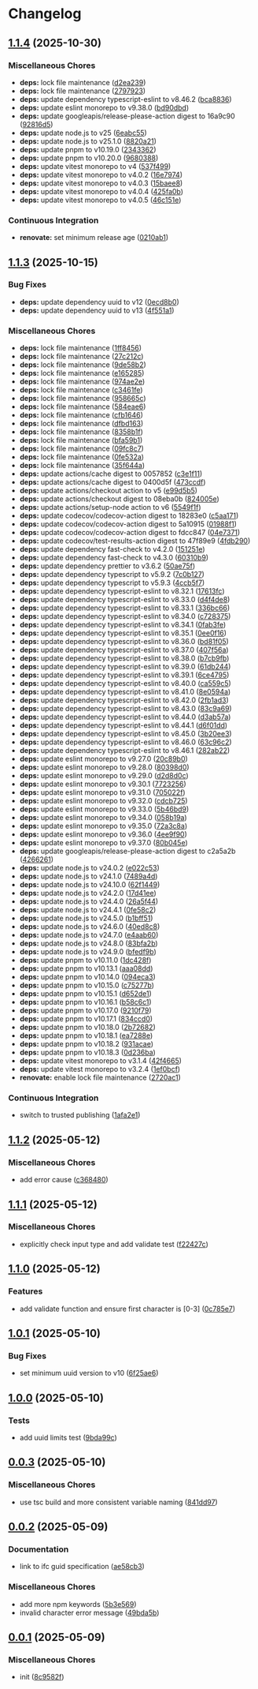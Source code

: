 # Changelog

## [1.1.4](https://github.com/phi-ag/ifc-guid/compare/v1.1.3...v1.1.4) (2025-10-30)


### Miscellaneous Chores

* **deps:** lock file maintenance ([d2ea239](https://github.com/phi-ag/ifc-guid/commit/d2ea2391f587e37e7246ff7064b31ff75d28f57e))
* **deps:** lock file maintenance ([2797923](https://github.com/phi-ag/ifc-guid/commit/2797923688ca4312d97b2dd867e12dbf3a57d960))
* **deps:** update dependency typescript-eslint to v8.46.2 ([bca8836](https://github.com/phi-ag/ifc-guid/commit/bca88364beec59cd9fd1655ebad23aaaa1cf27b9))
* **deps:** update eslint monorepo to v9.38.0 ([bd90dbd](https://github.com/phi-ag/ifc-guid/commit/bd90dbd6c4ab097108005d98e6d6d1bd10b54bf5))
* **deps:** update googleapis/release-please-action digest to 16a9c90 ([92816d5](https://github.com/phi-ag/ifc-guid/commit/92816d5cf50cc49970dd71d80768ea35d7b0fb93))
* **deps:** update node.js to v25 ([6eabc55](https://github.com/phi-ag/ifc-guid/commit/6eabc555884181eae63fe03f76c62070f47b9c58))
* **deps:** update node.js to v25.1.0 ([8820a21](https://github.com/phi-ag/ifc-guid/commit/8820a21c59648533efcadb0762379cf20be9c6c2))
* **deps:** update pnpm to v10.19.0 ([2343362](https://github.com/phi-ag/ifc-guid/commit/23433623c329519a7de2988aaa74e74ee104804c))
* **deps:** update pnpm to v10.20.0 ([9680388](https://github.com/phi-ag/ifc-guid/commit/9680388e3dda24235f0edfb1d8cffb380ef721d9))
* **deps:** update vitest monorepo to v4 ([537f499](https://github.com/phi-ag/ifc-guid/commit/537f49976edd9f29a45bb5dc1de719504979c7cd))
* **deps:** update vitest monorepo to v4.0.2 ([16e7974](https://github.com/phi-ag/ifc-guid/commit/16e7974d1621d9b154a3996292395370c201b34d))
* **deps:** update vitest monorepo to v4.0.3 ([15baee8](https://github.com/phi-ag/ifc-guid/commit/15baee82c773ff3784f6ae0f6dd8e9bf1be447ca))
* **deps:** update vitest monorepo to v4.0.4 ([425fa0b](https://github.com/phi-ag/ifc-guid/commit/425fa0b9dfddc00159b75044c46525e0aded7de9))
* **deps:** update vitest monorepo to v4.0.5 ([46c151e](https://github.com/phi-ag/ifc-guid/commit/46c151eb20773925be3aab65c34472c9e8610a71))


### Continuous Integration

* **renovate:** set minimum release age ([0210ab1](https://github.com/phi-ag/ifc-guid/commit/0210ab1119aebc42f82ff87e54668dc1dd5a9d22))

## [1.1.3](https://github.com/phi-ag/ifc-guid/compare/v1.1.2...v1.1.3) (2025-10-15)


### Bug Fixes

* **deps:** update dependency uuid to v12 ([0ecd8b0](https://github.com/phi-ag/ifc-guid/commit/0ecd8b097dc74caabd9bde80983a50832454091c))
* **deps:** update dependency uuid to v13 ([4f551a1](https://github.com/phi-ag/ifc-guid/commit/4f551a19293c9ea8223138478618f1098e7a6934))


### Miscellaneous Chores

* **deps:** lock file maintenance ([1ff8456](https://github.com/phi-ag/ifc-guid/commit/1ff8456391c121aef25cf813b098b492bb01d5ba))
* **deps:** lock file maintenance ([27c212c](https://github.com/phi-ag/ifc-guid/commit/27c212cd22ca4e500f361b3fc3479c11b52bd95f))
* **deps:** lock file maintenance ([9de58b2](https://github.com/phi-ag/ifc-guid/commit/9de58b2e16b3ae9696747771086d74999bb911c7))
* **deps:** lock file maintenance ([e165285](https://github.com/phi-ag/ifc-guid/commit/e16528538a4270748d44343a0e31b0ac22bc7300))
* **deps:** lock file maintenance ([974ae2e](https://github.com/phi-ag/ifc-guid/commit/974ae2e2b26f039204ee9b64b54f42bdc8474b31))
* **deps:** lock file maintenance ([c3461fe](https://github.com/phi-ag/ifc-guid/commit/c3461fe4eccd716e9a0c20c16e8ba4e97d4a75d8))
* **deps:** lock file maintenance ([958665c](https://github.com/phi-ag/ifc-guid/commit/958665ca1f59a4b866afdaca0bb733f8f19e2197))
* **deps:** lock file maintenance ([584eae6](https://github.com/phi-ag/ifc-guid/commit/584eae602c50b05603f8e657d4cfe3696b2ec6c2))
* **deps:** lock file maintenance ([cfb1646](https://github.com/phi-ag/ifc-guid/commit/cfb16462ef46774bfef69e5f024158b386e2db33))
* **deps:** lock file maintenance ([dfbd163](https://github.com/phi-ag/ifc-guid/commit/dfbd163380a2dd8a654bf4e23621b9ab8c46e555))
* **deps:** lock file maintenance ([8358b1f](https://github.com/phi-ag/ifc-guid/commit/8358b1fb4e23a83ccc4fc791b61e0ca58542bdfe))
* **deps:** lock file maintenance ([bfa59b1](https://github.com/phi-ag/ifc-guid/commit/bfa59b18f39d482dbeea3a881fc0bf5b83873a53))
* **deps:** lock file maintenance ([09fc8c7](https://github.com/phi-ag/ifc-guid/commit/09fc8c7a5179a46dbdefe6f72d20ad4211af1308))
* **deps:** lock file maintenance ([0fe532a](https://github.com/phi-ag/ifc-guid/commit/0fe532a04c3e4e655059ce8e106ba2b2ad22c7a9))
* **deps:** lock file maintenance ([35f644a](https://github.com/phi-ag/ifc-guid/commit/35f644ac1007328b75d13a76129a868a626b8d09))
* **deps:** update actions/cache digest to 0057852 ([c3e1f11](https://github.com/phi-ag/ifc-guid/commit/c3e1f11cdf28266a4970ca45e5c4df5913e0e71c))
* **deps:** update actions/cache digest to 0400d5f ([473ccdf](https://github.com/phi-ag/ifc-guid/commit/473ccdf694168b7c0b344daf37bf634d00aa1e65))
* **deps:** update actions/checkout action to v5 ([e99d5b5](https://github.com/phi-ag/ifc-guid/commit/e99d5b54bb49cd0c81126917129ca580db5c65de))
* **deps:** update actions/checkout digest to 08eba0b ([824005e](https://github.com/phi-ag/ifc-guid/commit/824005e327c5cd16e84c0e2a6dd70790cbbf2bb9))
* **deps:** update actions/setup-node action to v6 ([5549f1f](https://github.com/phi-ag/ifc-guid/commit/5549f1f403e778f234a44ddd9101dfd11c287ff0))
* **deps:** update codecov/codecov-action digest to 18283e0 ([c5aa171](https://github.com/phi-ag/ifc-guid/commit/c5aa171422681a4e9679930949e61742667f29c3))
* **deps:** update codecov/codecov-action digest to 5a10915 ([01988f1](https://github.com/phi-ag/ifc-guid/commit/01988f16cb0ac965584a567d74587e76323d90f1))
* **deps:** update codecov/codecov-action digest to fdcc847 ([04e7371](https://github.com/phi-ag/ifc-guid/commit/04e7371086f37835bfd90dc47de075529aa86af3))
* **deps:** update codecov/test-results-action digest to 47f89e9 ([4fdb290](https://github.com/phi-ag/ifc-guid/commit/4fdb29055dfa85779164225e1c17c520e2bc93bc))
* **deps:** update dependency fast-check to v4.2.0 ([151251e](https://github.com/phi-ag/ifc-guid/commit/151251e02dd651974ddc62c8c25e101737313cd4))
* **deps:** update dependency fast-check to v4.3.0 ([60310b9](https://github.com/phi-ag/ifc-guid/commit/60310b98a59eb667e5d492bb882dcd72d617a727))
* **deps:** update dependency prettier to v3.6.2 ([50ae75f](https://github.com/phi-ag/ifc-guid/commit/50ae75f1004ffb354be7787cca6d544a47fa2726))
* **deps:** update dependency typescript to v5.9.2 ([7c0b127](https://github.com/phi-ag/ifc-guid/commit/7c0b12790d00aa173662c216f9b99118a149abf8))
* **deps:** update dependency typescript to v5.9.3 ([4ccb5f7](https://github.com/phi-ag/ifc-guid/commit/4ccb5f7e878598fbe1e9df5698b0e4fb05493b9f))
* **deps:** update dependency typescript-eslint to v8.32.1 ([17613fc](https://github.com/phi-ag/ifc-guid/commit/17613fcc19576a82e767b7cf9c8c4659e59d81c7))
* **deps:** update dependency typescript-eslint to v8.33.0 ([d4f4de8](https://github.com/phi-ag/ifc-guid/commit/d4f4de87411735eb06d283a048d429e9be6fac64))
* **deps:** update dependency typescript-eslint to v8.33.1 ([336bc66](https://github.com/phi-ag/ifc-guid/commit/336bc6676c0082907bf0ae7ebef5db00a5637ee4))
* **deps:** update dependency typescript-eslint to v8.34.0 ([c728375](https://github.com/phi-ag/ifc-guid/commit/c7283751241d8938d8c58c8cc45a8ce48759dffb))
* **deps:** update dependency typescript-eslint to v8.34.1 ([0fab3fe](https://github.com/phi-ag/ifc-guid/commit/0fab3fe0534c124bd3c4229983bbbb527d1cc415))
* **deps:** update dependency typescript-eslint to v8.35.1 ([0ee0f16](https://github.com/phi-ag/ifc-guid/commit/0ee0f16336a62a03d0629f59cbb5e93e34632545))
* **deps:** update dependency typescript-eslint to v8.36.0 ([bd81f05](https://github.com/phi-ag/ifc-guid/commit/bd81f052ed53ba1fe246880c50cc33320594119d))
* **deps:** update dependency typescript-eslint to v8.37.0 ([407f56a](https://github.com/phi-ag/ifc-guid/commit/407f56ac8d4b1c8b5a0f18281a354d99ba186317))
* **deps:** update dependency typescript-eslint to v8.38.0 ([b7cb9fb](https://github.com/phi-ag/ifc-guid/commit/b7cb9fb821443d9a5b9a6887e34f56db9320a2fa))
* **deps:** update dependency typescript-eslint to v8.39.0 ([61db244](https://github.com/phi-ag/ifc-guid/commit/61db244136415770372751cb99a80ab83dbcad01))
* **deps:** update dependency typescript-eslint to v8.39.1 ([6ce4795](https://github.com/phi-ag/ifc-guid/commit/6ce479563d534309aca1cee23d0454b8505099be))
* **deps:** update dependency typescript-eslint to v8.40.0 ([ca559c5](https://github.com/phi-ag/ifc-guid/commit/ca559c5e057cba595470dce8260f11b9bf642c4f))
* **deps:** update dependency typescript-eslint to v8.41.0 ([8e0594a](https://github.com/phi-ag/ifc-guid/commit/8e0594ad3280089f51991c6689bfae5c8a422cfb))
* **deps:** update dependency typescript-eslint to v8.42.0 ([2fb1ad3](https://github.com/phi-ag/ifc-guid/commit/2fb1ad3adce42da2032216aa0affd51b6e39b420))
* **deps:** update dependency typescript-eslint to v8.43.0 ([83c9a69](https://github.com/phi-ag/ifc-guid/commit/83c9a6968e8bfb5250865b00c713ac8fddc97835))
* **deps:** update dependency typescript-eslint to v8.44.0 ([d3ab57a](https://github.com/phi-ag/ifc-guid/commit/d3ab57ad40cf7a6873ce456e8bee188270737d24))
* **deps:** update dependency typescript-eslint to v8.44.1 ([d6f01dd](https://github.com/phi-ag/ifc-guid/commit/d6f01ddc6384ff0eb4cf45ee55c74dcdb8f15cdb))
* **deps:** update dependency typescript-eslint to v8.45.0 ([3b20ee3](https://github.com/phi-ag/ifc-guid/commit/3b20ee3bef990303a8eadedb24298a3bb92dd00c))
* **deps:** update dependency typescript-eslint to v8.46.0 ([63c96c2](https://github.com/phi-ag/ifc-guid/commit/63c96c2e692eeb382d1c445feae852b81bc23808))
* **deps:** update dependency typescript-eslint to v8.46.1 ([282ab22](https://github.com/phi-ag/ifc-guid/commit/282ab2225382e0dd8e4ad2e9a3aee6ad369838bc))
* **deps:** update eslint monorepo to v9.27.0 ([20c89b0](https://github.com/phi-ag/ifc-guid/commit/20c89b0c3df90788eb34630463f4f1db03867d72))
* **deps:** update eslint monorepo to v9.28.0 ([80398d0](https://github.com/phi-ag/ifc-guid/commit/80398d07940239197010783d27cad702d6dfff01))
* **deps:** update eslint monorepo to v9.29.0 ([d2d8d0c](https://github.com/phi-ag/ifc-guid/commit/d2d8d0cc98c1ef2700c1fa0bf5055361a4cca935))
* **deps:** update eslint monorepo to v9.30.1 ([7723256](https://github.com/phi-ag/ifc-guid/commit/77232565e2ebda2524a853e6329d74a10d4017f2))
* **deps:** update eslint monorepo to v9.31.0 ([705022f](https://github.com/phi-ag/ifc-guid/commit/705022f4557b88c03f9440800aa22afcb6b5c33f))
* **deps:** update eslint monorepo to v9.32.0 ([cdcb725](https://github.com/phi-ag/ifc-guid/commit/cdcb725b498d10c1faeb278946b8d0f501d4a17e))
* **deps:** update eslint monorepo to v9.33.0 ([5b46bd9](https://github.com/phi-ag/ifc-guid/commit/5b46bd9747b13c6ea28c6effc86aa970b2391b2c))
* **deps:** update eslint monorepo to v9.34.0 ([058b19a](https://github.com/phi-ag/ifc-guid/commit/058b19a0bcdd38bdf13fc38e951422c8aa3acf52))
* **deps:** update eslint monorepo to v9.35.0 ([72a3c8a](https://github.com/phi-ag/ifc-guid/commit/72a3c8a5de9da9d994713c1695431708748f2391))
* **deps:** update eslint monorepo to v9.36.0 ([4ee9f90](https://github.com/phi-ag/ifc-guid/commit/4ee9f90fc3a4f911fcf66d0305b1eba257dbccb9))
* **deps:** update eslint monorepo to v9.37.0 ([80b045e](https://github.com/phi-ag/ifc-guid/commit/80b045e5033fdd90c0cd5b8be3330458eebdf543))
* **deps:** update googleapis/release-please-action digest to c2a5a2b ([4266261](https://github.com/phi-ag/ifc-guid/commit/4266261c76380fb7328ef3552d2d9cd03332e8bf))
* **deps:** update node.js to v24.0.2 ([e022c53](https://github.com/phi-ag/ifc-guid/commit/e022c530e3a689a41e08072587d0fb9f19c34223))
* **deps:** update node.js to v24.1.0 ([7489a4d](https://github.com/phi-ag/ifc-guid/commit/7489a4d4297a00dfad9240953ac7f14a741c768c))
* **deps:** update node.js to v24.10.0 ([62f1449](https://github.com/phi-ag/ifc-guid/commit/62f144902417ab8cb678e024e15409fe2f0aedda))
* **deps:** update node.js to v24.2.0 ([17d41ee](https://github.com/phi-ag/ifc-guid/commit/17d41ee699ea03bf2fe17fa7f215e430e0336d14))
* **deps:** update node.js to v24.4.0 ([26a5f44](https://github.com/phi-ag/ifc-guid/commit/26a5f44ed2b37278f01950c1a7c36d9821f8d6a4))
* **deps:** update node.js to v24.4.1 ([0fe58c2](https://github.com/phi-ag/ifc-guid/commit/0fe58c2619756918eae59ffe688274b9bb526495))
* **deps:** update node.js to v24.5.0 ([b1bff51](https://github.com/phi-ag/ifc-guid/commit/b1bff513c8929071fb879f26b10299196966ac7b))
* **deps:** update node.js to v24.6.0 ([40ed8c8](https://github.com/phi-ag/ifc-guid/commit/40ed8c8545800c66ee2120f987e869cc409463cf))
* **deps:** update node.js to v24.7.0 ([e4aab60](https://github.com/phi-ag/ifc-guid/commit/e4aab60d8e729d8a53c07de23424f4b2c9b9eff4))
* **deps:** update node.js to v24.8.0 ([83bfa2b](https://github.com/phi-ag/ifc-guid/commit/83bfa2bd581dd51d0defa87e2dbf54776a94e003))
* **deps:** update node.js to v24.9.0 ([bfedf9b](https://github.com/phi-ag/ifc-guid/commit/bfedf9bfeb34dd456fc811cae5fbcfdff092391e))
* **deps:** update pnpm to v10.11.0 ([1dc428f](https://github.com/phi-ag/ifc-guid/commit/1dc428f6b5b140739be790abdfa418d0f24a0614))
* **deps:** update pnpm to v10.13.1 ([aaa08dd](https://github.com/phi-ag/ifc-guid/commit/aaa08dd06b5f6ed4f5354329ebd4d04115875a1d))
* **deps:** update pnpm to v10.14.0 ([094eca3](https://github.com/phi-ag/ifc-guid/commit/094eca3f22ccf6ebaa69ff7729a05a9172eed068))
* **deps:** update pnpm to v10.15.0 ([c75277b](https://github.com/phi-ag/ifc-guid/commit/c75277bd620efd8c37fd78e24a959724b2988248))
* **deps:** update pnpm to v10.15.1 ([d652de1](https://github.com/phi-ag/ifc-guid/commit/d652de1304503d95ce8b267b89fbec80f0c722a4))
* **deps:** update pnpm to v10.16.1 ([b58c6c1](https://github.com/phi-ag/ifc-guid/commit/b58c6c1c32454152528e0da8f59fff7779d2c352))
* **deps:** update pnpm to v10.17.0 ([9210f79](https://github.com/phi-ag/ifc-guid/commit/9210f79fe1d2cc8196efb08b1ce184e16cb27775))
* **deps:** update pnpm to v10.17.1 ([834ccd0](https://github.com/phi-ag/ifc-guid/commit/834ccd09c1063281dee40e8384926099533b2a9f))
* **deps:** update pnpm to v10.18.0 ([2b72682](https://github.com/phi-ag/ifc-guid/commit/2b726823d6cf34706944088372bd21805e70652c))
* **deps:** update pnpm to v10.18.1 ([ea7288e](https://github.com/phi-ag/ifc-guid/commit/ea7288e31f08560fd54757f1c5c9a27f6b8d719a))
* **deps:** update pnpm to v10.18.2 ([931acae](https://github.com/phi-ag/ifc-guid/commit/931acae9a33a2445568461fb8d05cce790eee01c))
* **deps:** update pnpm to v10.18.3 ([0d236ba](https://github.com/phi-ag/ifc-guid/commit/0d236baf1026823029c4f047b404c2b4a1d473f8))
* **deps:** update vitest monorepo to v3.1.4 ([42f4665](https://github.com/phi-ag/ifc-guid/commit/42f4665ba67d27924e7fc8bb10632e71175c1bcd))
* **deps:** update vitest monorepo to v3.2.4 ([1ef0bcf](https://github.com/phi-ag/ifc-guid/commit/1ef0bcf88a192e075a087b5fb9e2d3a613c1c294))
* **renovate:** enable lock file maintenance ([2720ac1](https://github.com/phi-ag/ifc-guid/commit/2720ac1e27fadff37700dcdcd61a8d18ad11fa23))


### Continuous Integration

* switch to trusted publishing ([1afa2e1](https://github.com/phi-ag/ifc-guid/commit/1afa2e1e1c8e361b116a57f4f6b161c8ee0b432b))

## [1.1.2](https://github.com/phi-ag/ifc-guid/compare/v1.1.1...v1.1.2) (2025-05-12)


### Miscellaneous Chores

* add error cause ([c368480](https://github.com/phi-ag/ifc-guid/commit/c368480ba923ad768375967597737b6178f37b0b))

## [1.1.1](https://github.com/phi-ag/ifc-guid/compare/v1.1.0...v1.1.1) (2025-05-12)


### Miscellaneous Chores

* explicitly check input type and add validate test ([f22427c](https://github.com/phi-ag/ifc-guid/commit/f22427c4319a5c03a83713b3e9e26b7f9f389a13))

## [1.1.0](https://github.com/phi-ag/ifc-guid/compare/v1.0.1...v1.1.0) (2025-05-12)


### Features

* add validate function and ensure first character is [0-3] ([0c785e7](https://github.com/phi-ag/ifc-guid/commit/0c785e7df8835f9efc1c01686d55fef3fe1d57e4))

## [1.0.1](https://github.com/phi-ag/ifc-guid/compare/v1.0.0...v1.0.1) (2025-05-10)


### Bug Fixes

* set minimum uuid version to v10 ([6f25ae6](https://github.com/phi-ag/ifc-guid/commit/6f25ae6fa976258c8adcc2feef1e644151368d5b))

## [1.0.0](https://github.com/phi-ag/ifc-guid/compare/v0.0.3...v1.0.0) (2025-05-10)


### Tests

* add uuid limits test ([9bda99c](https://github.com/phi-ag/ifc-guid/commit/9bda99c6a77d988011e4ccf21be48e8fb66a95e3))

## [0.0.3](https://github.com/phi-ag/ifc-guid/compare/v0.0.2...v0.0.3) (2025-05-10)


### Miscellaneous Chores

* use tsc build and more consistent variable naming ([841dd97](https://github.com/phi-ag/ifc-guid/commit/841dd97d5ddb352ea7189afee746aea75b268415))

## [0.0.2](https://github.com/phi-ag/ifc-guid/compare/v0.0.1...v0.0.2) (2025-05-09)


### Documentation

* link to ifc guid specification ([ae58cb3](https://github.com/phi-ag/ifc-guid/commit/ae58cb350114333e16a7e0ab5811a295f038d7a4))


### Miscellaneous Chores

* add more npm keywords ([5b3e569](https://github.com/phi-ag/ifc-guid/commit/5b3e569b917f718aa3051aa76643976e1feeab66))
* invalid character error message ([49bda5b](https://github.com/phi-ag/ifc-guid/commit/49bda5be80c0041c1b835ea92700df55ae15a4da))

## [0.0.1](https://github.com/phi-ag/ifc-guid/compare/v0.0.1...v0.0.1) (2025-05-09)


### Miscellaneous Chores

* init ([8c9582f](https://github.com/phi-ag/ifc-guid/commit/8c9582fb7ae9b0dd3fa55906468c9c28b9cd314c))
